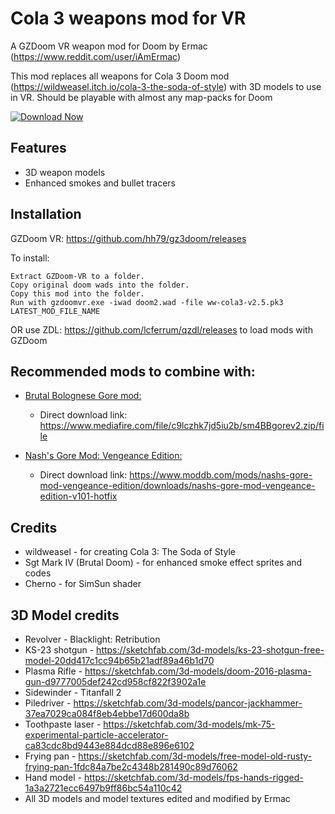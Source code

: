 # Cola 3 weapons mod for VR

A GZDoom VR weapon mod for Doom by Ermac (https://www.reddit.com/user/iAmErmac)

This mod replaces all weapons for Cola 3 Doom mod (https://wildweasel.itch.io/cola-3-the-soda-of-style) with 3D models to use in VR. Should be playable with almost any map-packs for Doom

[![Download Now](https://raster.shields.io/github/downloads/iAmErmac/Cola-3-VR-Weapons/total)](https://github.com/iAmErmac/Cola-3-VR-Weapons/releases/latest)

## Features
* 3D weapon models
* Enhanced smokes and bullet tracers

## Installation

GZDoom VR: https://github.com/hh79/gz3doom/releases

To install:

    Extract GZDoom-VR to a folder.
    Copy original doom wads into the folder.
    Copy this mod into the folder.
    Run with gzdoomvr.exe -iwad doom2.wad -file ww-cola3-v2.5.pk3 LATEST_MOD_FILE_NAME
  
OR use ZDL: https://github.com/lcferrum/qzdl/releases to load mods with GZDoom

## Recommended mods to combine with:

* [Brutal Bolognese Gore mod:](https://www.doomworld.com/forum/topic/103167-brutal-bolognese-gore-mod-the-sucessor-to-ketchup-version-20-released/)
  - Direct download link: https://www.mediafire.com/file/c9lczhk7jd5iu2b/sm4BBgorev2.zip/file

* [Nash's Gore Mod: Vengeance Edition:](https://www.moddb.com/mods/nashs-gore-mod-vengeance-edition)
  - Direct download link: https://www.moddb.com/mods/nashs-gore-mod-vengeance-edition/downloads/nashs-gore-mod-vengeance-edition-v101-hotfix


## Credits

* wildweasel - for creating Cola 3: The Soda of Style
* Sgt Mark IV (Brutal Doom) - for enhanced smoke effect sprites and codes
* Cherno - for SimSun shader

## 3D Model credits

* Revolver - Blacklight: Retribution
* KS-23 shotgun - https://sketchfab.com/3d-models/ks-23-shotgun-free-model-20dd417c1cc94b65b21adf89a46b1d70
* Plasma Rifle - https://sketchfab.com/3d-models/doom-2016-plasma-gun-d9777005def242cd958cf822f3902a1e
* Sidewinder - Titanfall 2
* Piledriver - https://sketchfab.com/3d-models/pancor-jackhammer-37ea7029ca084f8eb4ebbe17d600da8b
* Toothpaste laser - https://sketchfab.com/3d-models/mk-75-experimental-particle-accelerator-ca83cdc8bd9443e884dcd88e896e6102
* Frying pan - https://sketchfab.com/3d-models/free-model-old-rusty-frying-pan-1fdc84a7be2c4348b281490c89d76062
* Hand model - https://sketchfab.com/3d-models/fps-hands-rigged-1a3a2721ecc6497b9ff86bc54a110c42
* All 3D models and model textures edited and modified by Ermac